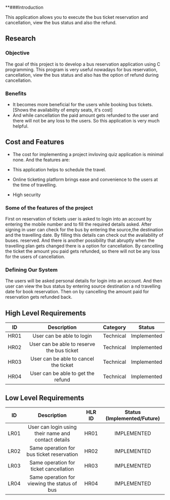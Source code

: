 **###Introduction

 This application allows you to execute the bus ticket reservation and cancellation, view the bus status and also the refund. 

## Research 

### Objective 

The goal of this project is to develop a bus reservation application using C programming. This program is very useful nowadays for bus reservation, cancellation, view the bus status and also has the option of refund during cancellation. 

### Benefits 

* It becomes more beneficial for the users while booking bus tickets. [Shows the availability of empty seats, it's cost]
* And while cancellation the paid amount gets refunded to the user and there will not be any loss to the users. So this application is very much helpful.

## Cost and Features 

* The cost for implementing a project invloving quiz application is minimal none. And the features are: 

* This application helps to schedule the travel. 
* Online ticketing platform brings ease and convenience to the users at the time of travelling. 
* High security 

### Some of the features of the project 

First on reservation of tickets user is asked to login into an account by entering the mobile number and to fill the required details asked. After signing in user can check for the bus by entering the source,the destination and the travelling date. By filling this details can check out the availability of buses.  reserved. And there is another possibility that abruptly when the travelling plan gets changed there is a option for cancellation. By cancelling the ticket the amount you paid gets refunded, so there will not be any loss for the users of cancellation.

### Defining Our System 

 The users will be asked personal details for login into an account. And then user can view the bus status by entering source destination a nd travelling date for book reservation. Then on by cancelling the amount paid for reservation gets refunded back.

## High Level Requirements
| ID | Description | Category |	Status |
|:-: |:-----------:|:--------:|:------:|
| HR01 | User can be able to login | Technical | Implemented |
| HR02 | User can be able to reserve the bus ticket| Technical | Implemented |
| HR03 | User can be able to cancel the ticket | Technical | Implemented |
| HR04 | User can be able to get the refund | Technical | Implemented |


## Low Level Requirements
| ID | Description | HLR ID | Status (Implemented/Future) |
|:-:|:-----------:|:------:|:---------------------------:|
| LR01 | User can login using their name and contact details| HR01 | IMPLEMENTED |
| LR02 | Same operation for bus ticket reservation | HR02 | IMPLEMENTED |
| LR03 | Same operation for ticket cancellation| HR03 | IMPLEMENTED |
| LR04 | Same operation for viewing the status of bus | HR04 | IMPLEMENTED |
